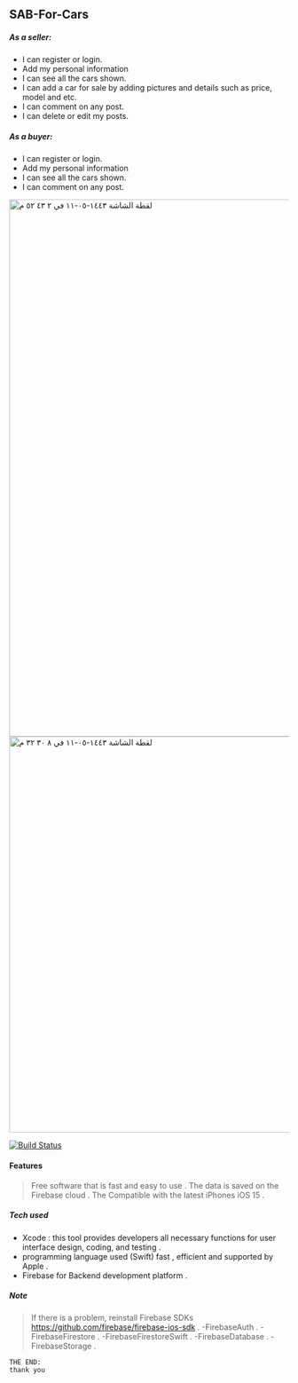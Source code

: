 ## SAB-For-Cars
##### As a seller: 
- I can register or login.
- Add my personal information
-  I can see all the cars shown.
- I can add a car for sale by adding pictures and details such as price, model and etc.
- I can comment on any post.
- I can delete or edit my posts.
#####  As a buyer:
-  I can register or login.
- Add my personal information
 - I can see all the cars shown.
- I can comment on any post.
<img width="968" alt="‏لقطة الشاشة ١٤٤٣-٠٥-١١ في ٢ ٤٣ ٥٢ م" src="https://user-images.githubusercontent.com/91524745/146180879-bab92a53-91e3-48dc-b5d3-2111c26ac7db.png">
<img width="714" alt="‏لقطة الشاشة ١٤٤٣-٠٥-١١ في ٨ ٣٠ ٣٢ م" src="https://user-images.githubusercontent.com/91524745/147347489-70d69ff8-284b-48bb-9753-45cff41c9e42.png">

[![Build Status](https://travis-ci.org/joemccann/dillinger.svg?branch=master)](https://travis-ci.org/joemccann/dillinger)

#### Features

> Free software that is fast and easy to use .
>The data is saved on the Firebase cloud .
The 
>Compatible with the latest iPhones iOS 15 .

##### Tech used    
- Xcode : this tool provides developers all necessary functions for user interface design, coding, and testing . 
- programming language used (Swift)  fast , efficient and supported by Apple .
- Firebase for Backend development platform . 

##### Note
>If there is a problem, reinstall Firebase SDKs
https://github.com/firebase/firebase-ios-sdk .
-FirebaseAuth .
-FirebaseFirestore .
-FirebaseFirestoreSwift .
-FirebaseDatabase .
-FirebaseStorage .

```
THE END:
thank you
